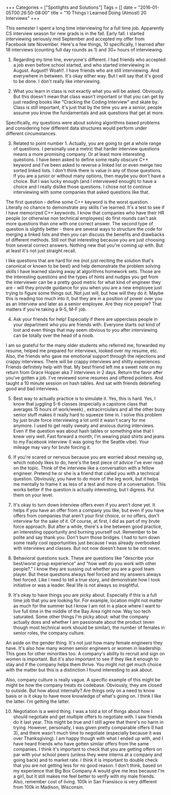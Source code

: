 +++
Categories = ["Spotlights and Solutions"]
Tags = []
date = "2016-01-05T00:26:50-08:00"
title = "10 Things I Learned Doing (Almost) 20 Interviews"
+++

This semester I spent a long time interviewing for a full time job. Apparently CS interview season for new grads is in the fall. Early fall. I started interviewing seriously mid September and accepted my offer from Facebook late November. Here's a few things, 10 specifically, I learned after 18 interviews (counting full day rounds as 1) and 30+ hours of interviewing.   

1) Regarding my time line, everyone's different. I had friends who accepted a job even before school started, and who started interviewing in August. August!! Woah!!. I have friends who are still interviewing. And everywhere in between. It's okay either way. But I will say that it's good to be done. I don't really like interviewing. 

2) What you learn in class is not exactly what you will be asked. Obviously. But this doesn't mean that class wasn't important or that you can get by just reading books like "Cracking the Coding Interview" and skate by. Class is still important, it's just that by the time you are a senior, people assume you know the fundamentals and ask questions that get at more. 

Specifically, my questions were about solving algorithms based problems and considering how different data structures would perform under different circumstances. 


3) Related to point number 1. Actually, you are going to get a whole range of questions.  I personally use a metric that harder interview questions means a more promising company. Or at least more interesting questions. I have been asked to define some really obscure C++ keyword and I've been asked to reverse a linked list or even merge two sorted linked lists. I don't think there is value in any of those questions. If you are a junior or without many options, then maybe you don't have a choice. But I was lucky enough (and I interviewed enough) to have a choice and I really dislike those questions. I chose not to continue interviewing with some companies that asked questions like that. 

The first question - define some C++ keyword is the worst question. Literally no chance to demonstrate any skills I've learned. It's a test to see if I have memorized C++ keywords. I know that companies who have their HR people (or otherwise non technical employees) do first rounds can't ask more questions than one with one correct answer. The second type of question is slightly better - there are several ways to structure the code for merging a linked lists and then you can discuss the benefits and drawbacks of different methods.  Still not that interesting because you are just choosing from several correct answers. Nothing new that you're coming up with. But at least it's not just straight recall.


I like questions that are hard for me (not just reciting the solution that's canonical or known to be best) and help demonstrate the problem solving skills I have learned slaving away at algorithms homework sets. Those are the interesting questions and the types of hints and nudges you get from the interviewer can be a pretty good metric for what kind of engineer they are - will they provide guidance for you when you are a new employee just trying to figure some things out. Not just will, but how will they do it. Maybe this is reading too much into it, but they are in a position of power over you as an interview and later as a senior employee. Are they nice people? That matters if you're taking a 9-5, M-F job. 


4) Ask your friends for help! Especially if there are upperclass people in your department who you are friends with. Everyone starts out kind of lost and even things that may seem obvious to you after interviewing can be totally over the head of a noob. 

I am so grateful for the many older students who referred me, forwarded my resume, helped me prepared for interviews, looked over my resume, etc. Also, the friends who gave me emotional support through the rejections and crappy interviews. There will be crappy interviews and shitty experiences. Friends definitely help with that. My best friend left me a sweet note on my return from Grace Hopper aka 7 interviews in 2 days. Return the favor after you've gotten a job. I've reviewed some resumes and offered pointers. And taught a 10 minute session on hash tables. And sat with friends debriefing good and bad interviews. 


5) Best way to actually practice is to simulate it. Yes, this is hard. Yes, I know that juggling 5-6 classes (especially a capstone class that averages 15 hours of work/week) , extracirrciulars and all the other busy senior stuff makes it really hard to squeeze time in. I solve this problem by just brute force interviewing a lot until it wasn't scary for me anymore. I used to get really sweaty and anxious during interviews. Even if the question was about hash tables or something else that I knew very well. Fast forward a month, I'm wearing plaid shirts and jeans to my Facebook interview (I was going for the Seattle vibe). Your mileage may vary for brute forcing it. 

6) If you're scared or nervous because you are worried about messing up, which nobody likes to do, here's the best piece of advice I've ever read on the topic. Think of the interview like a conversation with a fellow engineer. Pretend he or she is a friend that called you with a technical question. Obviously, you have to do more of the leg work, but it helps me mentally to frame it as less of a test and more of a conversation. This works better if the question is actually interesting, but I digress. Put them on your level. 

7) It's okay to turn down interview offers even if you aren't done yet. It helps if you have an offer from a company you like, but even if you have offers from companies that aren't your first choice, or no offers, don't interview for the sake of it. Of course, at first, I did as part of my brute force approach. But after a while, there's a line between good practice, an interesting opportunity and burning yourself out. Remember to be polite and say thank you. Don't burn those bridges. I had to turn down some really cool opportunities just because I was already overbooked with interviews and classes. But not now doesn't have to be not never. 

8) Behavioral questions suck. These are questions like "describe your best/worst group experience" and "how well do you work with other people?." I know they are sussing out whether you are a good team player. But these questions always feel forced and my answers always feel forced. Like I need to tell a true story, and demonstrate how I took initiative or was a leader. Real life is not always so insightful.

9) It's okay to have things you are picky about. Especially if this is a full time job that you are looking for. For example, location might not matter as much for the summer but I know I am not in a place where I want to live full time in the middle of the Bay Area right now. Way too tech saturated. Some other things I'm picky about: what the company actually does and whether I am passionate about the product (even though most technical work should be similar), the number of females in senior roles, the company culture. 

An aside on the gender thing. It's not just how many female engineers they have. It's also how many women senior engineers or women in leadership. This goes for other minorities too. A company's ability to recruit and sign on women is important. But it's also important to see if they like it enough to stay and if the company helps them thrive. You might not get much choice with the matter but this is a distinction I found interesting to ask about. 

Also, company culture is really vague. A specific example of this might be might be how the company treats its codebase. Obviously, they are closed to outside. But how about internally? Are things only on a need to know basis or is it okay to have more knowledge of what's going on. I think I like the latter. I'm getting the latter. 

10) Negotiation is a weird thing. I was a told a lot of things about how I should negotiate and get multiple offers to negotiate with. I saw friends do it last year. This might be true and I still agree that there's no harm in trying. However, personally, I was given pretty comparable offers (I had 3), and there wasn't much time to negotiate (especially because it was over Thanksgiving). I am happy though with what I ended up with, and I have heard friends who have gotten similar offers from the same companies. I think it's important to check that you are getting offers on par with your school peers (unless they were interns at a company and going back) and to market rate. I think it is important to double check that you are not getting less for no good reason. I don't think, based on my experience that Big Box Company A would give me less because I'm a girl, but it still makes me feel better to verify  with my male friends. Also, remember cost of living. 100k in San Fransisco is very different from 100k in Madison, Wisconsin.  